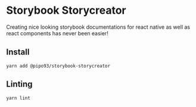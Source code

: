 # Storybook Storycreator

Creating nice looking storybook documentations for react native as well as react components has never been easier!

## Install

`yarn add @pipo93/storybook-storycreator`

## Linting

`yarn lint`
